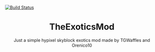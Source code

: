 [![Build Status](https://ci.thom.club/buildStatus/icon?job=TheExoticsMod%2Fmaster)](https://ci.thom.club/job/TheExoticsMod/job/master)

<h1 align="center">TheExoticsMod</h1>

<p align="center">Just a simple hypixel skyblock exotics mod made by TGWaffles and Orenico10</p>
